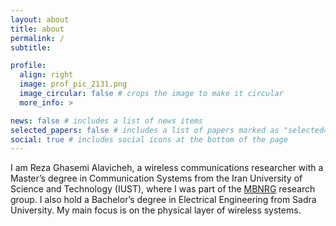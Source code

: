 ```yaml
---
layout: about
title: about
permalink: /
subtitle: 

profile:
  align: right
  image: prof_pic_2131.png
  image_circular: false # crops the image to make it circular
  more_info: >

news: false # includes a list of news items
selected_papers: false # includes a list of papers marked as "selected={true}"
social: true # includes social icons at the bottom of the page
---
```


I am Reza Ghasemi Alavicheh, a wireless communications researcher with a Master’s degree in Communication Systems from the Iran University of Science and Technology (IUST), where I was part of the [MBNRG](https://www.mobilebroadband.ir/en/) research group. I also hold a Bachelor’s degree in Electrical Engineering from Sadra University. My main focus is on the physical layer of wireless systems.


